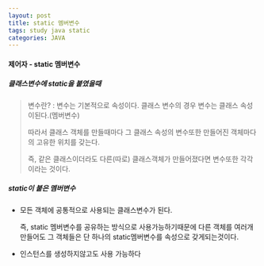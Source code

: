 ```yaml
---
layout: post
title: static 멤버변수
tags: study java static
categories: JAVA
---
```




#### 제어자 - static 멤버변수

##### 클래스변수에 static을 붙였을때

> 변수란? : 변수는 기본적으로 속성이다. 클래스 변수의 경우 변수는 클래스 속성이된다.(멤버변수) 
>
> 따라서 클래스 객체를 만들때마다 그 클래스 속성의 변수또한 만들어진 객체마다의 고유한 위치를 갖는다.
>
> 즉, 같은 클래스이더라도 다른(따로) 클래스객체가 만들어졌다면 변수또한 각각이라는 것이다. 

##### static이 붙은 멤버변수 

- 모든 객체에 공통적으로 사용되는 클래스변수가 된다. 

  즉, static 멤버변수를 공유하는 방식으로 사용가능하기때문에 다른 객체를 여러개 만들어도 그 객체들은 단 하나의 static멤버변수를 속성으로 갖게되는것이다.

- 인스턴스를 생성하지않고도 사용 가능하다







